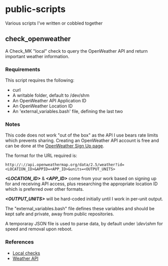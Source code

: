 # public-scripts

Various scripts I've written or cobbled together

## check_openweather

A Check_MK "local" check to query the OpenWeather API and return important weather information.

### Requirements

This script requires the following:

- curl
- A writable folder, default to /dev/shm
- An OpenWeather API Application ID
- An OpenWeather Location ID
- An 'external_variables.bash' file, defining the last two

### Notes

This code does not work "out of the box" as the API I use bears rate limits which prevents sharing.  Creating an OpenWeather API account is free and can be done at the [OpenWeather Sign Up page](https://openweathermap.org/home/sign_up).

The format for the URL required is:

    http://://api.openweathermap.org/data/2.5/weather?id=<LOCATION_ID>&APPID=<APP_ID>&units=<OUTPUT_UNITS>

***<LOCATION_ID>*** & ***<APP_ID>*** come from your work based on signing up for and receiving API access, plus researching the appropriate location ID which is preferred over other formats.

***<OUTPUT_UNITS>*** will be hard-coded initially until I work in per-unit output.

The "external_variables.bash" file defines these variables and should be kept safe and private, away from public repositories.

A temporaray JSON file is used to parse data, by default under *\dev\shm* for speed and removal upon reboot.

### References

- [Local checks](http://mathias-kettner.com/checkmk_localchecks.html)
- [Weather API](https://openweathermap.org/api)
